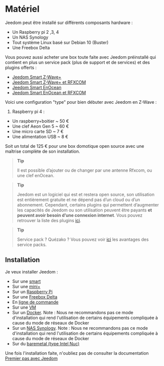 # Matériel

Jeedom peut être installé sur différents composants hardware :

- Un Raspberry pi 2 ,3, 4
- Un NAS Synology
- Tout système Linux basé sur Debian 10 (Buster) 
- Une Freebox Delta

Vous pouvez aussi acheter une box toute faite avec Jeedom préinstallé qui contient en plus un service pack (plus de support et de services) et des plugins offerts :

-   [Jeedom Smart Z-Wave+](https://www.domadoo.fr/fr/box-domotique/3959-jeedom-controleur-domotique-jeedom-smart-z-wave.html)
-   [Jeedom Smart Z-Wave+ et RFXCOM](https://www.domadoo.fr/fr/box-domotique/4043-jeedom-controleur-domotique-jeedom-smart-z-wave-et-interface-rfxcom.html)
-   [Jeedom Smart EnOcean](https://www.domadoo.fr/fr/box-domotique/4041-jeedom-controleur-domotique-jeedom-smart-enocean.html)
-   [Jeedom Smart EnOcean et RFXCOM](https://www.domadoo.fr/fr/box-domotique/4044-jeedom-controleur-domotique-jeedom-smart-enocean-et-interface-rfxcom.html)

Voici une configuration "type" pour bien débuter avec Jeedom en Z-Wave :

1. Raspberry pi 4 :

- Un raspberry+boitier \~ 50 €
- Une clef Aeon Gen 5 \~ 60 €
- Une micro carte SD \~ 7 €
- Une alimentation USB \~ 8 €

Soit un total de 125 € pour une box domotique open source avec une maîtrise complète de son installation.

> **Tip**
>
> Il est possible d’ajouter ou de changer par une antenne Rfxcom, ou une clef enOcean.

> **Tip**
>
> Jeedom est un logiciel qui est et restera open source, son utilisation est entièrement gratuite et ne dépend pas d’un cloud ou d’un abonnement. Cependant, certains plugins qui permettent d’augmenter les capacités de Jeedom ou son utilisation peuvent être payants **et peuvent avoir besoin d’une connexion internet**. Vous pouvez retrouver la liste des plugins [ici](https://market.jeedom.com/index.php?v=d&p=market&type=plugin).

> **Tip**
>
> Service pack ? Quézako ? Vous pouvez voir [ici](https://blog.jeedom.com/1215-presentation-des-licences-jeedom/) les avantages des service packs.

## Installation

Je veux installer Jeedom :

- Sur une [smart](https://doc.jeedom.com/fr_FR/installation/smart)
- Sur une [mini+](https://doc.jeedom.com/fr_FR/installation/mini)
- Sur un [Raspberry Pi](https://doc.jeedom.com/fr_FR/installation/rpi)
- Sur une [Freebox Delta](https://doc.jeedom.com/fr_FR/installation/freeboxdelta)
- En [ligne de commande](https://doc.jeedom.com/fr_FR/installation/cli)
- Sur une [VM](https://doc.jeedom.com/fr_FR/installation/vm)
- Sur un [Docker](https://doc.jeedom.com/fr_FR/installation/docker). Note : Nous ne recommandons pas ce mode d'installation qui rend l'utilisation de certains équipements compliquée à cause du mode de réseaux de Docker
- Sur un [NAS Synology](https://doc.jeedom.com/fr_FR/installation/synology). Note : Nous ne recommandons pas ce mode d'installation qui rend l'utilisation de certains équipements compliquée à cause du mode de réseaux de Docker
- Sur du [baremetal (type Intel Nuc)](https://doc.jeedom.com/fr_FR/installation/baremetal)

Une fois l'installation faite, n'oubliez pas de consulter la documentation [Premier pas avec Jeedom](https://doc.jeedom.com/fr_FR/premiers-pas/index)
